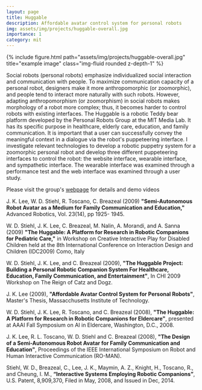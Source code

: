 ```yaml
---
layout: page
title: Huggable
description: Affordable avatar control system for personal robots
img: assets/img/projects/huggable-overall.jpg
importance: 1
category: mit
---
```


<div class="row">
    <div class="col-sm mt-3 mt-md-0">
        {% include figure.html path="assets/img/projects/huggable-overall.jpg" title="example image" class="img-fluid rounded z-depth-1" %}
    </div>
</div>

Social robots (personal robots) emphasize individualized social interaction and communication with people. To maximize communication capacity of a personal robot, designers make it more anthropomorphic (or zoomorphic), and people tend to interact more naturally with such robots. However, adapting anthropomorphism (or zoomorphism) in social robots makes morphology of a robot more complex; thus, it becomes harder to control robots with existing interfaces. The Huggable is a robotic Teddy bear platform developed by the Personal Robots Group at the MIT Media Lab. It has its specific purpose in healthcare, elderly care, education, and family communication. It is important that a user can successfully convey the meaningful context in a dialogue via the robot's puppeteering interface. I investigate relevant technologies to develop a robotic puppetry system for a zoomorphic personal robot and develop three different puppeteering interfaces to control the robot: the website interface, wearable interface, and sympathetic interface. The wearable interface was examined through a performance test and the web interface was examined through a user study.

Please visit the group's <a href="http://robotic.media.mit.edu/portfolio/huggable/">webpage</a> for details and demo videos

J. K. Lee, W. D. Stiehl, R. Toscano, C. Breazeal (2009) <b>"Semi-Autonomous Robot Avatar as a Medium for Family Communication and Education,"</b> Advanced Robotics, Vol. 23(14), pp 1925- 1945.

W. D. Stiehl, J. K. Lee, C. Breazeal, M. Nalin, A. Morandi, and A. Sanna (2009) <b>"The Huggable: A Platform for Research in Robotic Companions for Pediatric Care,"</b> in Workshop on Creative Interactive Play for Disabled Children held at the 8th International Conference on Interaction Design and Children (IDC2009) Como, Italy

W. D. Stiehl, J. K. Lee, and C. Breazeal (2009), <b>"The Huggable Project: Building a Personal Robotic Companion System For Healthcare, Education, Family Communication, and Entertainment"</b>, In CHI 2009 Workshop on The Reign of Catz and Dogz.

J. K. Lee (2009), <b>"Affordable Avatar Control System for Personal Robots"</b>, Master's Thesis, Massacchusetts Institute of Technology.

W. D. Stiehl, J. K. Lee, R. Toscano, and C. Breazeal (2008), <b>"The Huggable: A Platform for Research in Robotic Companions for Eldercare"</b>, presented at AAAI Fall Symposium on AI in Eldercare, Washington, D.C., 2008.

J. K. Lee, R. L. Toscano, W. D. Stiehl and C. Breazeal (2008), <b>"The Design of a Semi-Autonomous Robot Avatar for Family Communication and Education"</b>, Proceedings of the IEEE International Symposium on Robot and Human Interactive Communication (RO-MAN).

Stiehl, W. D., Breazeal, C., Lee, J. K., Maymin, A. Z., Knight, H., Toscano, R., and Cheung, I. M., <b>“Interactive Systems Employing Robotic Companions”</b>, U.S. Patent, 8,909,370, Filed in May, 2008, and Issued in Dec, 2014.